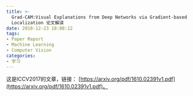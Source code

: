 ```yaml
---
title: >-
  Grad-CAM:Visual Explanations from Deep Networks via Gradient-based
  Localization 论文解读
date: 2018-12-23 18:08:12
tags: 
- Paper Report
- Machine Learning
- Computer Vision
categories:
- 学习
---
```


这是ICCV2017的文章，链接： [https://arxiv.org/pdf/1610.02391v1.pdf](https://arxiv.org/pdf/1610.02391v1.pdf)。

<!-- more -->

